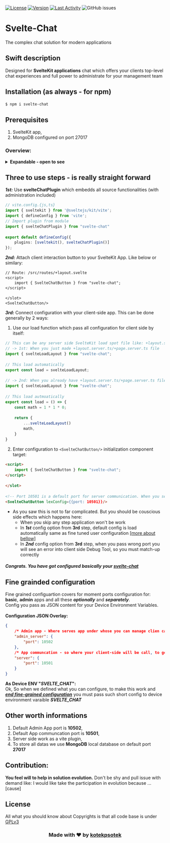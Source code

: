 [![License](https://img.shields.io/github/license/kotekpsotek/svelte-chat?logoColor=blue)](https://github.com/kotekpsotek/svelte-chat)
[![Version](https://img.shields.io/npm/v/svelte-chat)](https://github.com/kotekpsotek/svelte-chat)
[![Last Activity](https://img.shields.io/github/commit-activity/w/kotekpsotek/svelte-chat
)](https://github.com/kotekpsotek/svelte-chat)
![GitHub issues](https://img.shields.io/github/issues/kotekpsotek/svelte-chat)

# Svelte-Chat
The complex chat solution for modern applications

## Swift description
Designed for **SvelteKit applications** chat which offers your clients top-level chat experiences and full power to administrate for your management team

## Installation (as always - for npm)
```bash
$ npm i svelte-chat
```

## Prerequisites
1. SvelteKit app,
2. MongoDB configured on port 27017

### Overview:
<details>
    <summary>
        <b>Expandable - open to see</b>
    </summary>
    <h3><b>For clients app</b></h3>
    <ul>
        <li>Chat interaction on page content background</li>
        <img src="./docs/client/svelteChatInteraction.png" alt="Svelte-Chat Imteraction element">
        <li>Empty Chat List</li>
        <img src="./docs/client/svelteEmptyChatList.png" alt="Empty chat list">
        <li>Chat lists with some</li>
        <img src="./docs/client/svelteChatsList.png" alt="Chat list with some chats">
        <li>Particular selected chat</li>
        <img src="./docs/client/svelteChatBubbles.png" alt="Chat message bubles">
    </ul>
    <br>
    <h3><b>For admins app</b></h3>
    <ul>
        <li>Activiteies required to be an admin and stop</li>
        <ul>
            <li>Signup</li>
            <img src="./docs/admin/signup.png">
            <li>Signin</li>
            <img src="./docs/admin/signin.png">
            <li>Logout</li>
            <img src="./docs/admin/logout.png">
        </ul>
        <li>Admin Panel</li>
        <ul>
            <li>Empty one</li>
            <img src="./docs/admin/adminPanelEmpty.png">
            <li>One with open cases</li>
            <img src="./docs/admin/adminPanel.png">
        </ul>
        <li>Chat conversation</li>
        <ul>
            <li>Messages and task/send-bar</li>
            <img src="./docs/admin/chatConversation.png">
            <li>Chat Management Menu</li>
            <img src="./docs/admin/chatManagementOptions.png">
        </ul>
    </ul>
</details>

## **Three to use steps - is really straight forward**
***1st:*** Use **svelteChatPlugin** which embedds all source functionalities (with administration included)
```typescript
// vite.config.{js,ts}
import { sveltekit } from '@sveltejs/kit/vite';
import { defineConfig } from 'vite';
// Import plugin from module
import { svelteChatPlugin } from "svelte-chat"

export default defineConfig({
	plugins: [sveltekit(), svelteChatPlugin()]
});
```

***2nd:*** Attach client interaction button to your SvelteKit App. Like below or similary:
```svelte
// Route: /src/routes/+layout.svelte
<script>
    import { SvelteChatButton } from "svelte-chat";
</script>

</slot>
<SvelteChatButton/>
```

***3rd:*** Connect configuration with your client-side app. This can be done generally by 2 ways:
1. Use our load function which pass all configuration for client side by itself:
<!-- (for my the simplest one) -->
```TypeScript
// This can be any server side SvelteKit load spot file like: +layout.server.ts located in scope where 'SvelteChatButton' is used
// -> 1st: When you just made +layout.server.ts/+page.server.ts file
import { svelteLoadLayout } from "svelte-chat";

// This load automatically
export const load = svelteLoadLayout;

// -> 2nd: When you already have +layout.server.ts/+page.server.ts file
import { svelteLoadLayout } from "svelte-chat";

// This load autmoatically
export const load = () => {
    const math = 1 * 1 * 0;

    return {
        ...svelteLoadLayout()
        math,
    }
}
```

2. Enter configuration to ```<SvelteChatButton/>``` initialization component target:

```HTML
<script>
    import { SvelteChatButton } from "svelte-chat";
</script>

</slot>

<!-- Port 10501 is a default port for server communication. When you setup other port, pass here -->
<SvelteChatButton lexConfig={{port: 10501}}/>
```

- As you saw this is not to far complicated. But you should be couscious side effects which happens here:
    - When you skip any step application won't be work
    - In ***1st*** config option from **3rd** step, default config is load automatically same as fine tuned user configuration <u>[more about bellow]</u>
    - In ***2nd*** config option from **3rd** step, when you pass wrong port you will see an error into client side Debug Tool, so you must match-up correctly

<h5>Congrats. You have got configured basically your <u>svelte-chat</u></h5>

## Fine grainded configuration
Fine grained configuartion covers for moment ports configuration for: **basic**, **admin** apps and all these ***optionally*** and ***separately***.<br/>
Config you pass as JSON content for your Device Environment Variables.<br/><br/>
**Configuration JSON Overlay:**
```JSON
{
    /* Admin app - Where serves app under whose you can manage clien cases */
    "admin_server": {
        "port": 10502
    },
    /* App communcation - so where your client-side will be call, to get and send informations */
    "server": {
        "port": 10501
    }
}
```

**As Device ENV "***SVELTE_CHAT***":**<br/>
Ok, So when we defined what you can configure, to make this work and <u>***end fine-grained configuration***</u> you must pass such short config to device environment varaible ***SVELTE_CHAT***


## Other worth informations
1. Default Admin App port is **10502**,
2. Default App communcation port is **10501**,
3. Server side work as a vite plugin,
4. To store all datas we use **MongoDB** local database on default port **27017**
<!-- 4. Default database is MongoDB and you should have it on your local machine port 27017 -->

## Contribution:
**You feel will to help in solution evolution.** Don't be shy and pull issue with demand like: I would like take the participation in evolution because ...[cause]

## License
All what you should know about Copyrights is that all code base is under <u>GPLv3</u>

<h3 align="center">Made with ❤️ by <b><a href="https://github.com/kotekpsotek">kotekpsotek</a></b></h3>
